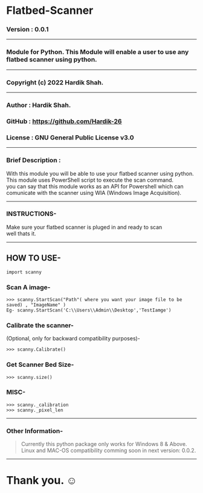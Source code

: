 # Flatbed-Scanner
### Version : 0.0.1

--------------------------------------------------------------------------------------------------- 

   ### Module for Python. This Module will enable a user to use any flatbed scanner using python.

--------------------------------------------------------------------------------------------------- 


### Copyright (c) 2022 Hardik Shah.


--------------------------------------------------------------------------------------------------- 
### Author : Hardik Shah.
### GitHub : https://github.com/Hardik-26
### License : GNU General Public License v3.0

--------------------------------------------------------------------------------------------------- 
### Brief Description :
With this module you will be able to use your flatbed scanner using python.<br>
This module uses PowerShell script to execute the scan command.<br>
you can say that this module works as an API for Powershell which can comunicate with the scanner using WIA (Windows Image Acquisition).<br>


--------------------------------------------------------------------------------------------------- 
### INSTRUCTIONS-
Make sure your flatbed scanner is pluged in and ready to scan <br>
well thats it.

---------------------------------------------------------------------------------------------------
## HOW TO USE-

`import scanny` <br>

### Scan A image- 
``` 
>>> scanny.StartScan("Path"( where you want your image file to be saved) , "ImageName" ) 
Eg- scanny.StartScan('C:\\Users\\Admin\\Desktop','TestIamge')
```

### Calibrate the scanner-
(Optional, only for backward compatibility purposes)-
```
>>> scanny.Calibrate()
```

### Get Scanner Bed Size-
```
>>> scanny.size()
```

### MISC-
```
>>> scanny._calibration
>>> scanny._pixel_len
```
---------------------------------------------------------------------------------------------------
### Other Information-
> Currently this python package only works for Windows 8 & Above. <br>
> Linux and MAC-OS compatibility comming soon in next version: 0.0.2. <br>

---------------------------------------------------------------------------------------------------

# Thank you. ☺
